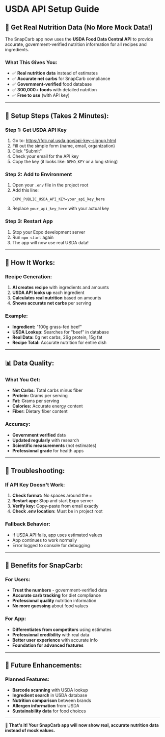 # USDA API Setup Guide

## 🍎 **Get Real Nutrition Data (No More Mock Data!)**

The SnapCarb app now uses the **USDA Food Data Central API** to provide accurate, government-verified nutrition information for all recipes and ingredients.

### **What This Gives You:**
- ✅ **Real nutrition data** instead of estimates
- ✅ **Accurate net carbs** for SnapCarb compliance
- ✅ **Government-verified** food database
- ✅ **300,000+ foods** with detailed nutrition
- ✅ **Free to use** (with API key)

---

## 🚀 **Setup Steps (Takes 2 Minutes):**

### **Step 1: Get USDA API Key**
1. Go to: https://fdc.nal.usda.gov/api-key-signup.html
2. Fill out the simple form (name, email, organization)
3. Click "Submit"
4. Check your email for the API key
5. Copy the key (it looks like: `DEMO_KEY` or a long string)

### **Step 2: Add to Environment**
1. Open your `.env` file in the project root
2. Add this line:
   ```
   EXPO_PUBLIC_USDA_API_KEY=your_api_key_here
   ```
3. Replace `your_api_key_here` with your actual key

### **Step 3: Restart App**
1. Stop your Expo development server
2. Run `npm start` again
3. The app will now use real USDA data!

---

## 🔧 **How It Works:**

### **Recipe Generation:**
1. **AI creates recipe** with ingredients and amounts
2. **USDA API looks up** each ingredient
3. **Calculates real nutrition** based on amounts
4. **Shows accurate net carbs** per serving

### **Example:**
- **Ingredient:** "100g grass-fed beef"
- **USDA Lookup:** Searches for "beef" in database
- **Real Data:** 0g net carbs, 26g protein, 15g fat
- **Recipe Total:** Accurate nutrition for entire dish

---

## 📊 **Data Quality:**

### **What You Get:**
- **Net Carbs:** Total carbs minus fiber
- **Protein:** Grams per serving
- **Fat:** Grams per serving
- **Calories:** Accurate energy content
- **Fiber:** Dietary fiber content

### **Accuracy:**
- **Government verified** data
- **Updated regularly** with research
- **Scientific measurements** (not estimates)
- **Professional grade** for health apps

---

## 🚨 **Troubleshooting:**

### **If API Key Doesn't Work:**
1. **Check format:** No spaces around the `=`
2. **Restart app:** Stop and start Expo server
3. **Verify key:** Copy-paste from email exactly
4. **Check .env location:** Must be in project root

### **Fallback Behavior:**
- If USDA API fails, app uses estimated values
- App continues to work normally
- Error logged to console for debugging

---

## 🎯 **Benefits for SnapCarb:**

### **For Users:**
- **Trust the numbers** - government-verified data
- **Accurate carb tracking** for diet compliance
- **Professional quality** nutrition information
- **No more guessing** about food values

### **For App:**
- **Differentiates from competitors** using estimates
- **Professional credibility** with real data
- **Better user experience** with accurate info
- **Foundation for advanced features**

---

## 🔮 **Future Enhancements:**

### **Planned Features:**
- **Barcode scanning** with USDA lookup
- **Ingredient search** in USDA database
- **Nutrition comparison** between brands
- **Allergen information** from USDA
- **Sustainability data** for food choices

---

**🎉 That's it! Your SnapCarb app will now show real, accurate nutrition data instead of mock values.**





